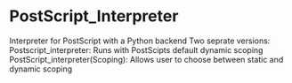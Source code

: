 # PostScript_Interpreter
Interpreter for PostScript with a Python backend
Two seprate versions:
Postscript_interpreter: Runs with PostScipts default dynamic scoping
PostScript_interpreter(Scoping): Allows user to choose between static and dynamic scoping
